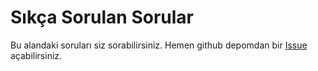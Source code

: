 # Sıkça Sorulan Sorular


Bu alandaki soruları siz sorabilirsiniz. Hemen github depomdan bir [Issue](https://github.com/Zaryob/zfs_kitabi/issues/new) açabilirsiniz. 


